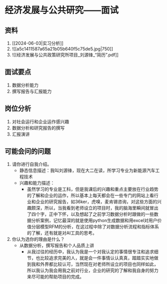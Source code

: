 # 经济发展与公共研究——面试

## 资料

1. [[2024-06-03|实习分析]]
3. ![[a5c1411587a65a21b05b640f5c75de5.jpg|750]]
4. ![[经济发展与公共政策研究所项目_刘源锋_“简历”.pdf]]
## 面试要点

1. 数据分析能力
2. 撰写报告与汇报能力

## 岗位分析

1. 对社会运行和企业运作感兴趣
2. 数据分析和研究报告的撰写
3. 汇报演讲

## 可能会问的问题

1. 请你进行自我介绍。
	- 静态信息描述：我叫刘源锋，现在大二在读，所学习专业为新能源汽车工程技术
	- 兴趣和能力描述：
		- 虽然学习的专业是工科，但是我课后的兴趣和重点主要放在行业趋势的了解和企业的运作，所以基本上每天都会在一些专门的网站上看行业和企业的研究报告，如36ker，虎嗅，麦肯锡咨询，对这些方面的兴趣颇深，所以，当我看到老师设立的项目时，我的脑海里瞬间就冒出了四个字，正中下怀，以及想起了之前学习数据分析时跟做的一些数据分析案例，记忆最深的就是使用python生成数据和用excel对用户价值分层模型RFM的分析，在这过程中除了对数据分析流程和指标体系的了解，还有就是对AI工具的思考。
1. 你认为选你的理由是什么？
	- 从数据分析，撰写报告和个人品质上讲
		- 从我过往的经历中，我认为我是一个对我认定的事情很专注和追求细节，也比较追求完美的人，就是会一件事情认认真真，踏踏实实地做到我和外界都比较认可，当然现在对老师所设立的项目也同样如此，所以我认为我会用我之前对行业，企业的研究的了解和我自身的努力来尽可能的帮助项目的完成。
